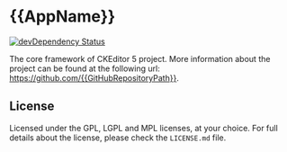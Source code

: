 {{AppName}}
========================================

[![devDependency Status](https://david-dm.org/{{GitHubRepositoryPath}}/dev-status.svg)](https://david-dm.org/{{GitHubRepositoryPath}}#info=devDependencies)

The core framework of CKEditor 5 project. More information about the project can be found at the following url: <https://github.com/{{GitHubRepositoryPath}}>.

## License

Licensed under the GPL, LGPL and MPL licenses, at your choice. For full details about the license, please check the `LICENSE.md` file.
